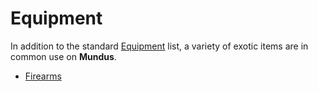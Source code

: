 # Equipment

In addition to the standard [Equipment] list, a variety of exotic items are in common use on **Mundus**.

- [Firearms](firearms.md)

[Equipment]: https://www.dndbeyond.com/sources/basic-rules/equipment

